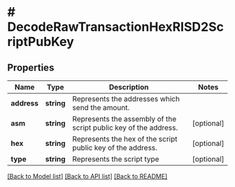 # # DecodeRawTransactionHexRISD2ScriptPubKey

## Properties

Name | Type | Description | Notes
------------ | ------------- | ------------- | -------------
**address** | **string** | Represents the addresses which send the amount. |
**asm** | **string** | Represents the assembly of the script public key of the address. | [optional]
**hex** | **string** | Represents the hex of the script public key of the address. | [optional]
**type** | **string** | Represents the script type | [optional]

[[Back to Model list]](../../README.md#models) [[Back to API list]](../../README.md#endpoints) [[Back to README]](../../README.md)
